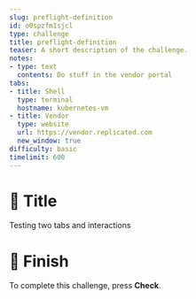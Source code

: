```yaml
---
slug: preflight-definition
id: o0spzfm1sjcl
type: challenge
title: preflight-definition
teaser: A short description of the challenge.
notes:
- type: text
  contents: Do stuff in the vendor portal
tabs:
- title: Shell
  type: terminal
  hostname: kubernetes-vm
- title: Vendor
  type: website
  url: https://vendor.replicated.com
  new_window: true
difficulty: basic
timelimit: 600
---
```


👋 Title
========

Testing two tabs and interactions

🏁 Finish
=========

To complete this challenge, press **Check**.

